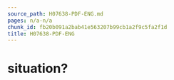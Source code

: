 ```yaml
---
source_path: H07638-PDF-ENG.md
pages: n/a-n/a
chunk_id: fb20b091a2bab41e563207b99cb1a2f9c5fa2f1d
title: H07638-PDF-ENG
---
```

# situation?
